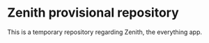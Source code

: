 # Zenith provisional repository

This is a temporary repository regarding Zenith, the everything app.